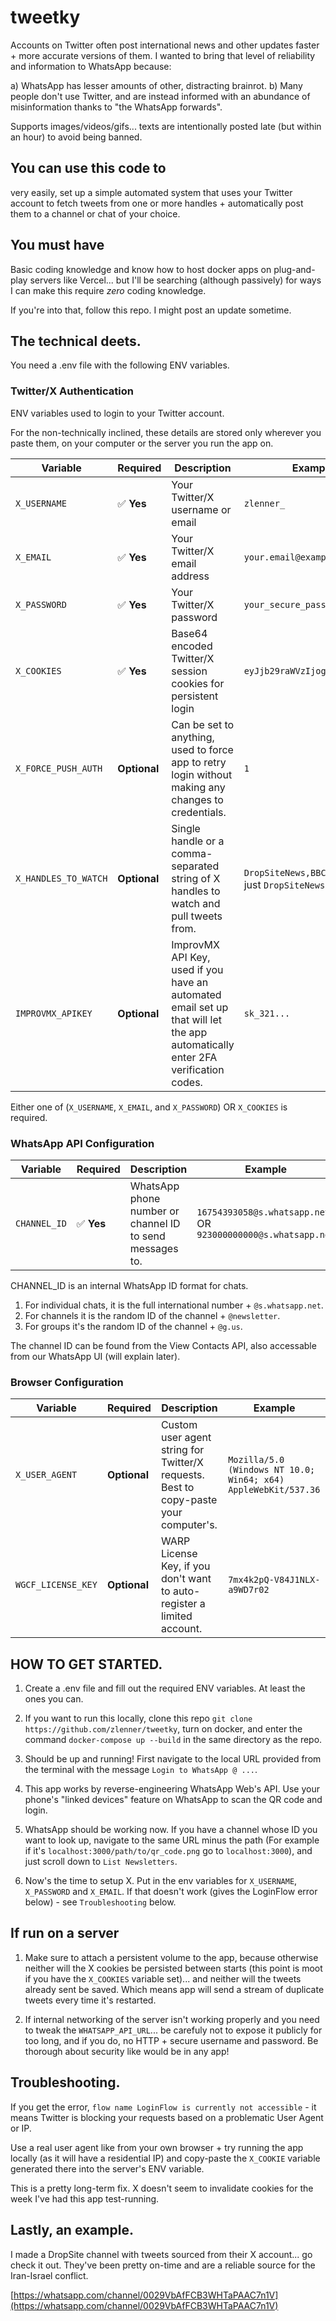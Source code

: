 # tweetky

Accounts on Twitter often post international news and other updates faster + more accurate versions of them. I wanted to bring that level of reliability and information to WhatsApp because:

a) WhatsApp has lesser amounts of other, distracting brainrot.
b) Many people don't use Twitter, and are instead informed with an abundance of misinformation thanks to "the WhatsApp forwards".

Supports images/videos/gifs... texts are intentionally posted late (but within an hour) to avoid being banned.

## You can use this code to

very easily, set up a simple automated system that uses your Twitter account to fetch tweets from one or more handles + automatically post them to a channel or chat of your choice.

## You must have

Basic coding knowledge and know how to host docker apps on plug-and-play servers like Vercel... but I'll be searching (although passively) for ways I can make this require *zero* coding knowledge.

If you're into that, follow this repo. I might post an update sometime.

## The technical deets.

You need a .env file with the following ENV variables.

### Twitter/X Authentication
ENV variables used to login to your Twitter account.

For the non-technically inclined, these details are stored only wherever you paste them, on your computer or the server you run the app on.

| Variable | Required | Description | Example |
|----------|----------|-------------|---------|
| `X_USERNAME` | ✅ **Yes** | Your Twitter/X username or email | `zlenner_` |
| `X_EMAIL` | ✅ **Yes** | Your Twitter/X email address | `your.email@example.com` |
| `X_PASSWORD` | ✅ **Yes** | Your Twitter/X password | `your_secure_password` |
| `X_COOKIES` | ✅ **Yes** | Base64 encoded Twitter/X session cookies for persistent login | `eyJjb29raWVzIjogWy4uLl19...` |
| `X_FORCE_PUSH_AUTH` | **Optional** | Can be set to anything, used to force app to retry login without making any changes to credentials. | `1` |
| `X_HANDLES_TO_WATCH` | **Optional** | Single handle or a comma-separated string of X handles to watch and pull tweets from. | `DropSiteNews,BBCNews` OR just `DropSiteNews` |
| `IMPROVMX_APIKEY` | **Optional** | ImprovMX API Key, used if you have an automated email set up that will let the app automatically enter 2FA verification codes. | `sk_321...` |


Either one of (`X_USERNAME`, `X_EMAIL`, and `X_PASSWORD`) OR `X_COOKIES` is required.

### WhatsApp API Configuration

| Variable | Required | Description | Example |
|----------|----------|-------------|---------|
| `CHANNEL_ID` | ✅ **Yes** | WhatsApp phone number or channel ID to send messages to. | `16754393058@s.whatsapp.net` OR `923000000000@s.whatsapp.net` |

CHANNEL_ID is an internal WhatsApp ID format for chats.

1. For individual chats, it is the full international number + `@s.whatsapp.net`.
2. For channels it is the random ID of the channel + `@newsletter`.
3. For groups it's the random ID of the channel + `@g.us`.

The channel ID can be found from the View Contacts API, also accessable from our WhatsApp UI (will explain later).

### Browser Configuration
| Variable | Required | Description | Example |
|----------|----------|-------------|---------|
| `X_USER_AGENT` | **Optional** | Custom user agent string for Twitter/X requests. Best to copy-paste your computer's. | `Mozilla/5.0 (Windows NT 10.0; Win64; x64) AppleWebKit/537.36` |
| `WGCF_LICENSE_KEY` | **Optional** | WARP License Key, if you don't want to auto-register a limited account. | `7mx4k2pQ-V84J1NLX-a9WD7r02` |

## HOW TO GET STARTED.

1. Create a .env file and fill out the required ENV variables. At least the ones you can.

2. If you want to run this locally, clone this repo `git clone https://github.com/zlenner/tweetky`, turn on docker, and enter the command `docker-compose up --build` in the same directory as the repo.

3. Should be up and running! First navigate to the local URL provided from the terminal with the message `Login to WhatsApp @ ...`.

4. This app works by reverse-engineering WhatsApp Web's API. Use your phone's "linked devices" feature on WhatsApp to scan the QR code and login.

5. WhatsApp should be working now. If you have a channel whose ID you want to look up, navigate to the same URL minus the path (For example if it's `localhost:3000/path/to/qr_code.png` go to `localhost:3000`), and just scroll down to `List Newsletters`.

6. Now's the time to setup X. Put in the env variables for `X_USERNAME`, `X_PASSWORD` and `X_EMAIL`. If that doesn't work (gives the LoginFlow error below) - see `Troubleshooting` below.

## If run on a server

1. Make sure to attach a persistent volume to the app, because otherwise neither will the X cookies be persisted between starts (this point is moot if you have the `X_COOKIES` variable set)... and neither will the tweets already sent be saved. Which means app will send a stream of duplicate tweets every time it's restarted.

2. If internal networking of the server isn't working properly and you need to tweak the `WHATSAPP_API_URL`... be carefuly not to expose it publicly for too long, and if you do, no HTTP + secure username and password. Be thorough about security like would be in any app!

## Troubleshooting.

If you get the error, `flow name LoginFlow is currently not accessible` - it means Twitter is blocking your requests based on a problematic User Agent or IP.

Use a real user agent like from your own browser + try running the app locally (as it will have a residential IP) and copy-paste the `X_COOKIE` variable generated there into the server's ENV variable.

This is a pretty long-term fix. X doesn't seem to invalidate cookies for the week I've had this app test-running.

## Lastly, an example.

I made a DropSite channel with tweets sourced from their X account... go check it out. They've been pretty on-time and are a reliable source for the Iran-Israel conflict.

[https://whatsapp.com/channel/0029VbAfFCB3WHTaPAAC7n1V](https://whatsapp.com/channel/0029VbAfFCB3WHTaPAAC7n1V)

